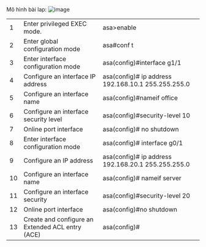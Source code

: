 Mô hình bài lap:
![image](https://github.com/SudoNguyenNN/Administrator-Security/assets/50360416/96df50be-f8b3-46bf-ab3a-21edecfc57f8)

| | | |
|-- |---- |---- |
|1| Enter privileged EXEC mode.|asa>enable|
|2| Enter global configuration mode| asa#conf t|
|3| Enter interface configuration mode| asa(config)#interface g1/1|
|4| Configure an interface IP address| asa(config)# ip address 192.168.10.1 255.255.255.0|
|5| Configure an interface name| asa(config)#nameif office|
|6| Configure an interface security level| asa(config)#security-level 10|
|7| Online port interface| asa(config)# no shutdown|
|8| Enter interface configuration mode| asa(config)# interface g0/1
|9| Configure an IP address| asa(config)# ip address 192.168.20.1 255.255.255.0|
|10| Configure an interface name| asa(config)# nameif server|
|11| Configure an interface security| asa(config)#security-level 20|
|12| Online port interface| asa(config)#no shutdown|
|13| Create and configure an Extended ACL entry (ACE)| asa(config)#

